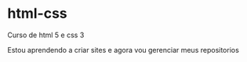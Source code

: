 # html-css
 Curso de html 5 e css 3 

Estou aprendendo a criar sites e agora vou gerenciar meus repositorios